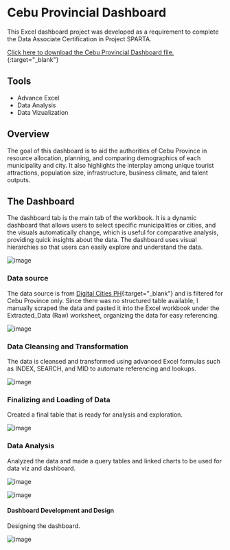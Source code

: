 # Cebu Provincial Dashboard
This Excel dashboard project was developed as a requirement to complete the Data Associate Certification in Project SPARTA.

[Click here to download the Cebu Provincial Dashboard file.](https://downgit.github.io/#/home?url=https://github.com/greatcyan/cyrus-baruc-data-analytics-portfolio/blob/main/Cebu-Province-Dashboard.xlsb){:target="_blank"}

## Tools
- Advance Excel
- Data Analysis
- Data Vizualization

## Overview
The goal of this dashboard is to aid the authorities of Cebu Province in resource allocation, planning, and comparing demographics of each municipality and city. It also highlights the interplay among unique tourist attractions, population size, infrastructure, business climate, and talent outputs.

## The Dashboard
The dashboard tab is the main tab of the workbook. It is a dynamic dashboard that allows users to select specific municipalities or cities, and the visuals automatically change, which is useful for comparative analysis, providing quick insights about the data. The dashboard uses visual hierarchies so that users can easily explore and understand the data.

![image](https://github.com/greatcyan/cyrus-baruc-data-analytics-portfolio/assets/95137493/bf8a439f-be42-40c0-8f1a-92cda686b0ac)


### Data source
The data source is from [Digital Cities PH](https://www.digitalcitiesph.com/){:target="_blank"} and is filtered for Cebu Province only. Since there was no structured table available, I manually scraped the data and pasted it into the Excel workbook under the Extracted_Data (Raw) worksheet, organizing the data for easy referencing.

![image](https://github.com/greatcyan/cyrus-baruc-data-analytics-portfolio/assets/95137493/f647afeb-16f5-45e6-925e-e4f1aa82007a)

### Data Cleansing and Transformation
The data is cleansed and transformed using advanced Excel formulas such as INDEX, SEARCH, and MID to automate referencing and lookups.

![image](https://github.com/greatcyan/cyrus-baruc-data-analytics-portfolio/assets/95137493/c36cc8bd-5bbd-48c7-a6a4-d7d6215799aa)

### Finalizing and Loading of Data
Created a final table that is ready for analysis and exploration.

![image](https://github.com/greatcyan/cyrus-baruc-data-analytics-portfolio/assets/95137493/47d38abb-a342-40ec-83aa-50d4704b674e)

### Data Analysis
Analyzed the data and made a query tables and linked charts to be used for data viz and dashboard.

![image](https://github.com/greatcyan/cyrus-baruc-data-analytics-portfolio/assets/95137493/c961d0b4-9789-432b-a6d8-f17972501da0)

![image](https://github.com/greatcyan/cyrus-baruc-data-analytics-portfolio/assets/95137493/47e13d84-967b-4726-a138-feba0d4d1035)

#### Dashboard Development and Design
Designing the dashboard.

![image](https://github.com/greatcyan/cyrus-baruc-data-analytics-portfolio/assets/95137493/d7b9d2bd-874b-4a1a-a897-0a733deb6f0c)

